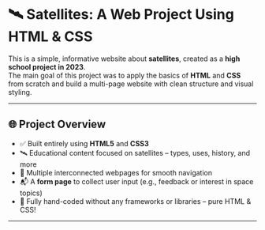 # 🛰️ Satellites: A Web Project Using HTML & CSS

This is a simple, informative website about **satellites**, created as a **high school project in 2023**.  
The main goal of this project was to apply the basics of **HTML** and **CSS** from scratch and build a multi-page website with clean structure and visual styling.

---

## 🌐 Project Overview

- ✅ Built entirely using **HTML5** and **CSS3**
- 🛰️ Educational content focused on satellites – types, uses, history, and more
- 📄 Multiple interconnected webpages for smooth navigation
- 📬 A **form page** to collect user input (e.g., feedback or interest in space topics)
- 🎨 Fully hand-coded without any frameworks or libraries – pure HTML & CSS!

---
